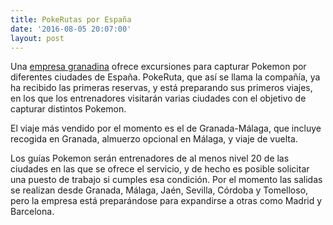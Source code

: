 ```yaml
---
title: PokeRutas por España
date: '2016-08-05 20:07:00'
layout: post
---
```

Una [empresa granadina](http://pokeruta.com/) ofrece excursiones para capturar Pokemon por diferentes ciudades de España. PokeRuta, que así se llama la compañía, ya ha recibido las primeras reservas, y está preparando sus primeros viajes, en los que los entrenadores visitarán varias ciudades con el objetivo de capturar distintos Pokemon.

El viaje más vendido por el momento es el de Granada-Málaga, que incluye recogida en Granada, almuerzo opcional en Málaga, y viaje de vuelta. 

Los guías Pokemon serán entrenadores de al menos nivel 20 de las ciudades en las que se ofrece el servicio, y de hecho es posible solicitar una puesto de trabajo si cumples esa condición. Por el momento las salidas se realizan desde Granada, Málaga, Jaén, Sevilla, Córdoba y Tomelloso, pero la empresa está preparándose para expandirse a otras como Madrid y Barcelona.